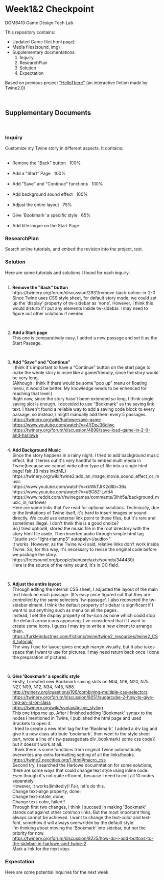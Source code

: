 # Week1&2 Checkpoint

DGM6410 Game Design Tech Lab

This repository contains:

<ul>
  <li>Updated Game file(.html page)</li>
  <li>Media files(sound, img)</li>
 
<li>Supplementary docmentations:<ol>
<li>Inquiry</li>
<li>ResearchPlan</li>
<li>Solution</li>
<li>Expectation</li>
</ol></li>

</ul>

Based on previous project <a href="https://github.com/appleseed0910/Hello-There">"HelloThere"</a> (an interactive fiction made by Twine2.0)


<br>
<h2>Supplementary Documents</h2>
<br>
<h3>Inquiry</h3>
Customize my Twine story in different aspects. It contains:
<ul>
  <li>Remove the "Back" button   100%</li>
  <li>Add a "Start" Page   100%</li>
  <li>Add "Save" and "Continue" functions   100%</li>
  <li>Add background sound effect   100%</li>
  <li>Adjust the entire layout   75%</li>
  <li>Give 'Bookmark' a specific style   65%</li>
  <li>Add title imgae on the Start Page   </li>
  </ul>
  
<h3>ResearchPlan</h3>
Search online tutorials, and embed the revision into the project, test.

<h3>Solution</h3>
Here are some tutorials and solutions I found for each inquiry.
<br><br>
<ol>
  <li><b>Remove the "Back" button</b>
<br>https://twinery.org/forum/discussion/2931/remove-back-option-in-2-0
<br>Since Twine uses CSS style sheet, for default story mode, we could set up the 'display' property of tw-sidebar as 'none'.
However, I think this would disturb if I put any elements inside tw-sidebar. I may need to figure out other solutions if needed.</li>

<br><li><b>Add a Start page</b>
<br>This one is comparatively easy, I added a new passage and set it as the Start Passage.</li>

<br><li><b>Add "Save" and "Continue"</b>
<br>I think it's important to have a "Continue" button on the start page to make the whole story is more like a game/friendly, since the story would be very long.
<br>(Although I think if there would be some "pop up" menu or floating menu, it would be better. My knowledge needs to be enhenced for reaching that level.)
<br>Right now, since the story hasn't been extended so long, I think single saving slot is enough. I deceided to use "Bookmark" as the saving link text. I haven't found a reliable way to add a saving code block to every passage, so instead, I might manually add them every 5 passages.
<br>https://twinery.org/wiki/harlowe:save-game
<br>https://www.youtube.com/watch?v=4YDeJ36diwc
<br>https://twinery.org/forum/discussion/4898/save-load-game-in-2-0-and-harlowe
  </li>
<br><li><b>Add Background Music</b>
<br>Since the story happens in a rainy night. I tried to add background music effect. But it terms out it's very handful to embed multi media in Twine(because we cannot write other type of file into a single html page! fair..)(I miss inkdML)
<br>https://twinery.org/wiki/twine2:add_an_image_movie_sound_effect_or_music
<br>https://www.youtube.com/watch?v=rkWkTJtK2dI&t=36s
<br>https://www.youtube.com/watch?v=aBG8Z-Lvfd4
<br>https://www.reddit.com/r/twinegames/comments/3lhh5a/background_music_in_harlowe/
<br>Here are some links that I've read for optional solutions. Technically, due to the limitations of Twine itself, it's hard to insert images or sound directly. We could use external link point to these files, but it's rare and sometimes illegal. I don't think this is a good choice?
<br>So,I tried optionB, stored the music file in the root directory with the story html file aside. Then inserted audio through simple html tag "&lang;audio src="light-rian.mp3" autopaly>&lang;/audio>".
<br>It works. However, as the Twine wiki said, relative links don't work inside Twine. So, for this way, it's necessary to revise the original code before we package the story.
<br>https://freesound.org/people/babusrelaxtv/sounds/344430/
<br>Here is the source of the rainy sound, it's in CC field.
  
  <br><li><b>Adjust the entire layout</b>
  <br>Through editing the internal CSS sheet, I adjusted the layout of the main text block on each passage. (It's easy once figured out that they are controlled by the same selectors 'tw-passage'. I also recovered the tw-sidebar elment. I think the default property of sidebar is significant if I want to put anything such as menu on all the pages. 
  <br>Instead, I set the display property of tw-icon as none which could stop the default arrow icons appearing. I've considered that if I want to create some icons, I guess I may try to write a new elment to arrange them.
  <br>https://furkleindustries.com/fictions/twine/twine2_resources/twine2_CSS_tutorial/
  <br>The way I use for layout gives enough margin visually, but it also takes space that I want to use for pictures. I may need return back once I done the preparation of pictures.
  
  
   <br><li><b>Give 'Bookmark' a specific style</b>
  <br>Firstly, I created new Bookmark saving slots on N04, N16, N20, N75, N27, N09, N12, N34, N45, N88.
  <br>http://twinery.org/questions/196/combining-multiple-css-selectors
  <br>https://twinery.org/forum/discussion/8051/sugarcube-2-how-to-give-img-an-id-or-class
<br>https://twinery.org/wiki/syntax#inline_styling
  <br>This one trips me up. After I finished adding 'Bookmark' syntax to the nodes I mentioned in Twine, I published the html page and used Brackets to open it.
  <br>I tried to create a new html tag for the 'Bookmark', I added a div tag and give it a new class attribute 'bookmark', then went to the style sheet part, wrote a line of ( tw-passagedata div .bookmark{ some css code}) but it doesn't work at all.
  <br>I think there is some functions from original Twine automatically overwrites any extra formatting setting of all the links/hooks.
  <br>https://twine2.neocities.org/1.html#macro_css
  <br>Second try, I searched the Harlowe documntation for some solutions, there are some ways that could change text style using inline code. Even though it's not quite efficient, because I need to edit all 10 nodes separately.
  <br>However, it works(limitedly)! Fair, let's do this.
  <br>Change text-align property, done; 
  <br>Change text-rotate, done;
  <br>Change text-color, failed!!
  <br>Through first two changes, I think I succeed in making 'Bookmark' stands out against other common links. But the most important thing always cannot be achieved. I want to change the text-color and text-font, somehow it will always overwritten by the default style.
  <br>I'm thinking about moving the 'Bookmark' into sidebar, but not the priority for now.
  <br>https://twinery.org/forum/discussion/8225/how-do-i-add-buttons-to-the-sidebar-in-harlowe-and-twine-2
  <br>Mark a link for the next step.
  
  </ol>

<h3>Expectation</h3>
Here are some potential inquiries for the next week.

